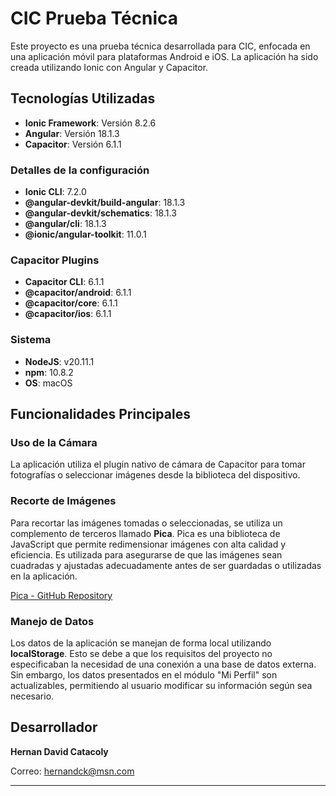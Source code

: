 # CIC Prueba Técnica

Este proyecto es una prueba técnica desarrollada para CIC, enfocada en una aplicación móvil para plataformas Android e iOS. La aplicación ha sido creada utilizando Ionic con Angular y Capacitor.

## Tecnologías Utilizadas

- **Ionic Framework**: Versión 8.2.6
- **Angular**: Versión 18.1.3
- **Capacitor**: Versión 6.1.1

### Detalles de la configuración

- **Ionic CLI**: 7.2.0
- **@angular-devkit/build-angular**: 18.1.3
- **@angular-devkit/schematics**: 18.1.3
- **@angular/cli**: 18.1.3
- **@ionic/angular-toolkit**: 11.0.1

### Capacitor Plugins

- **Capacitor CLI**: 6.1.1
- **@capacitor/android**: 6.1.1
- **@capacitor/core**: 6.1.1
- **@capacitor/ios**: 6.1.1

### Sistema

- **NodeJS**: v20.11.1
- **npm**: 10.8.2
- **OS**: macOS

## Funcionalidades Principales

### Uso de la Cámara

La aplicación utiliza el plugin nativo de cámara de Capacitor para tomar fotografías o seleccionar imágenes desde la biblioteca del dispositivo.

### Recorte de Imágenes

Para recortar las imágenes tomadas o seleccionadas, se utiliza un complemento de terceros llamado **Pica**. Pica es una biblioteca de JavaScript que permite redimensionar imágenes con alta calidad y eficiencia. Es utilizada para asegurarse de que las imágenes sean cuadradas y ajustadas adecuadamente antes de ser guardadas o utilizadas en la aplicación.

[Pica - GitHub Repository](https://github.com/nodeca/pica)

### Manejo de Datos

Los datos de la aplicación se manejan de forma local utilizando **localStorage**. Esto se debe a que los requisitos del proyecto no especificaban la necesidad de una conexión a una base de datos externa. Sin embargo, los datos presentados en el módulo "Mi Perfil" son actualizables, permitiendo al usuario modificar su información según sea necesario.

## Desarrollador

**Hernan David Catacoly**

Correo: [hernandck@msn.com](mailto:hernandck@msn.com)

---
